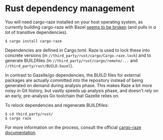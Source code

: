 Rust dependency management
==========================

You will need cargo-raze installed on your host operating system, as currently building cargo-raze with Bazel [seems to be broken](https://github.com/google/cargo-raze/issues/423) (and pulls in _a lot_ of transitive dependencies).

    $ cargo install cargo-raze

Dependencies are defined in Cargo.toml. Raze is used to lock these into concrete versions (in `//third_party/rust/cargo/Cargo.raze.lock`) and to generate BUILDfiles (in `//third_party/rust/cargo/remote/...` and `//third_party/rust/BUILD.bazel`).

In contrast to Gazelle/go dependencies, the BUILD files for external packages are actually committed into the repository instead of being generated on demand during analysis phase. This makes Raze a bit more noisy in Git history, but vastly speeds up analysis phase, and doesn't rely on an early, pre-analysis Go toolchain that Gazelle relies on.

To relock dependencies and regenerate BUILDfiles:

    $ cd third_party/rust/
    $ cargo raze

For more information on the process, consult the official [cargo-raze documentation](https://github.com/google/cargo-raze).
